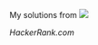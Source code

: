 <p alight="center">My solutions from <a href="https://www.hackerrank.com/"><img src="https://hrcdn.net/hackerrank/assets/brand/h_mark_sm-2b74ffcaf85d7091a6301c30d6c411c5.svg"></a> </p>

<i>HackerRank.com</i>
